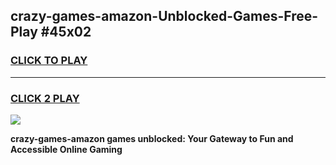 
## crazy-games-amazon-Unblocked-Games-Free-Play #45x02
<h3>
<a href="https://us.freeplayer.one?title=crazy-games-amazon&ref=9M">CLICK TO PLAY</a></h3>
<hr>

<h3>
<a href="https://us.freeplayer.one?title=crazy-games-amazon&ref=9M">CLICK 2 PLAY</a>
  
</h3>

<a href="https://us.freeplayer.one?title=crazy-games-amazon&ref=9M"><img src="https://clearcache.store/games.png"></a>


**crazy-games-amazon games unblocked: Your Gateway to Fun and Accessible Online Gaming**
